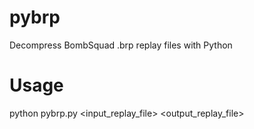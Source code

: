 # pybrp
Decompress BombSquad .brp replay files with Python

# Usage
python pybrp.py <input_replay_file> <output_replay_file>
